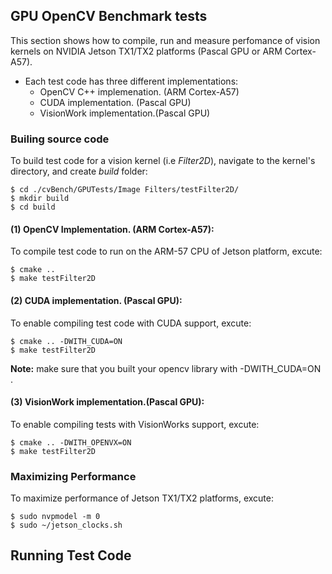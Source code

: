 ## GPU OpenCV Benchmark tests
 
This section shows how to compile, run and measure perfomance of vision kernels on NVIDIA Jetson TX1/TX2 platforms (Pascal GPU or ARM Cortex-A57). 
* Each test code has three different implementations:
	* OpenCV C++ implemenation. (ARM Cortex-A57)
	* CUDA implementation. (Pascal GPU)
	* VisionWork implementation.(Pascal GPU)
 
### Builing source code

To build test code for a vision kernel (i.e *Filter2D*), navigate to the kernel's directory, and create *build* folder:

```commandline
$ cd ./cvBench/GPUTests/Image Filters/testFilter2D/ 
$ mkdir build  
$ cd build 
```

#### (1) OpenCV Implementation. (ARM Cortex-A57):

To compile test code to run on the ARM-57 CPU of Jetson platform, excute:

```commandline
$ cmake ..  
$ make testFilter2D  
```
#### (2) CUDA implementation. (Pascal GPU):

To enable compiling test code with CUDA support, excute:

```commandline
$ cmake .. -DWITH_CUDA=ON
$ make testFilter2D  
``` 
**Note:** make sure that you built your opencv library with -DWITH_CUDA=ON .

#### (3) VisionWork implementation.(Pascal GPU):

To enable compiling tests with VisionWorks support, excute:

```commandline
$ cmake .. -DWITH_OPENVX=ON
$ make testFilter2D  
```

### Maximizing Performance

To maximize performance of Jetson TX1/TX2 platforms, excute: 

```commandline
$ sudo nvpmodel -m 0 
$ sudo ~/jetson_clocks.sh 
```
 
## Running Test Code 







